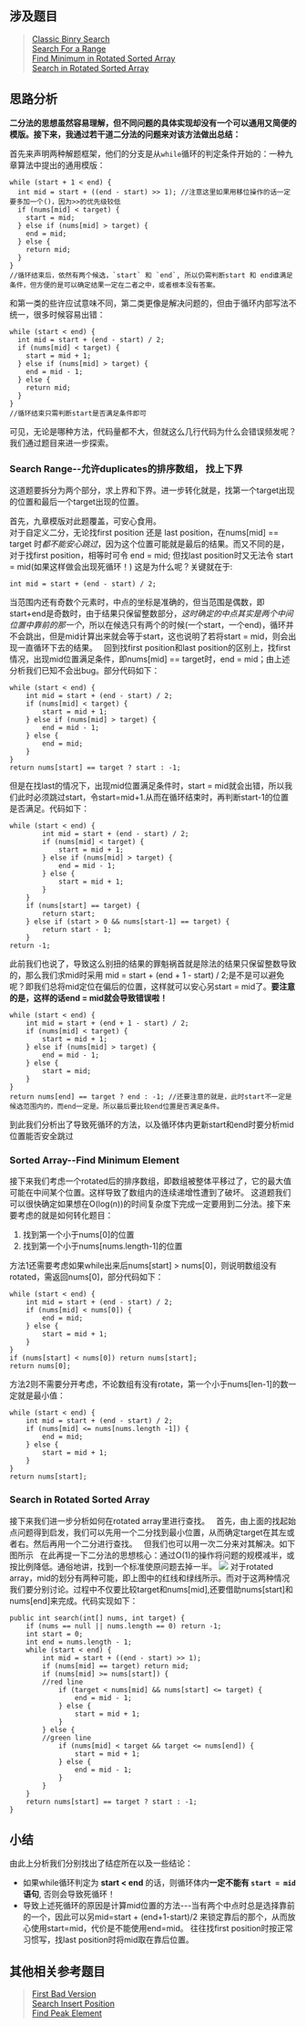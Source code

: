 ## 涉及题目
>[Classic Binry Search](http://www.lintcode.com/en/problem/classical-binary-search/#)  
>[Search For a Range](https://leetcode.com/problems/search-for-a-range/#/description)     
>[Find Minimum in Rotated Sorted Array](https://leetcode.com/problems/find-minimum-in-rotated-sorted-array/#/description)  
>[Search in Rotated Sorted Array](https://leetcode.com/problems/search-in-rotated-sorted-array/#/description)  

## 思路分析
__二分法的思想虽然容易理解，但不同问题的具体实现却没有一个可以通用又简便的模版。接下来，我通过若干道二分法的问题来对该方法做出总结：__

首先来声明两种解题框架，他们的分支是从`while`循环的判定条件开始的：一种九章算法中提出的通用模版：

    while (start + 1 < end) {
      int mid = start + ((end - start) >> 1); //注意这里如果用移位操作的话一定要多加一个()，因为>>的优先级较低
      if (nums[mid] < target) {
        start = mid;
      } else if (nums[mid] > target) {
        end = mid;
      } else {
        return mid;
      }
    }
    //循环结束后，依然有两个候选，`start` 和 `end`, 所以仍需判断start 和 end谁满足条件，但方便的是可以确定结果一定在二者之中，或者根本没有答案。

和第一类的些许应试意味不同，第二类更像是解决问题的，但由于循环内部写法不统一，很多时候容易出错：

    while (start < end) {
      int mid = start + (end - start) / 2;
      if (nums[mid] < target) {
        start = mid + 1;
      } else if (nums[mid] > target) {
        end = mid - 1;
      } else {
        return mid;
      }
    }
    //循环结束只需判断start是否满足条件即可
可见，无论是哪种方法，代码量都不大，但就这么几行代码为什么会错误频发呢？ 我们通过题目来进一步探索。  
### Search Range--允许duplicates的排序数组， 找上下界
这道题要拆分为两个部分，求上界和下界。进一步转化就是，找第一个target出现的位置和最后一个target出现的位置。

首先，九章模版对此题覆盖，可安心食用。  
对于自定义二分，无论找first position 还是 last position，在nums[mid] == target 时*都不能安心跳过*，因为这个位置可能就是最后的结果。而又不同的是，对于找first position，相等时可令 end = mid; 但找last position时又无法令 start = mid(如果这样做会出现死循环！) 这是为什么呢？关键就在于:

    int mid = start + (end - start) / 2;
当范围内还有奇数个元素时，中点的坐标是准确的，但当范围是偶数，即start+end是奇数时，由于结果只保留整数部分，*这时确定的中点其实是两个中间位置中靠前的那一个*，所以在候选只有两个的时候(一个start，一个end)，循环并不会跳出，但是mid计算出来就会等于start，这也说明了若将start = mid，则会出现一直循环下去的结果。  
回到找first position和last position的区别上，找first情况，出现mid位置满足条件，即nums[mid] == target时，end = mid；由上述分析我们已知不会出bug。部分代码如下：

    while (start < end) {
        int mid = start + (end - start) / 2;
        if (nums[mid] < target) {
            start = mid + 1;
        } else if (nums[mid] > target) {
            end = mid - 1;
        } else {
            end = mid;
        }
    }
    return nums[start] == target ? start : -1;
但是在找last的情况下，出现mid位置满足条件时，start = mid就会出错，所以我们此时必须跳过start，令start=mid+1.从而在循环结束时，再判断start-1的位置是否满足。代码如下：

    while (start < end) {
            int mid = start + (end - start) / 2;
            if (nums[mid] < target) {
                start = mid + 1;
            } else if (nums[mid] > target) {
                end = mid - 1;
            } else {
                start = mid + 1;
            }
        }
        if (nums[start] == target) {
            return start;
        } else if (start > 0 && nums[start-1] == target) {
            return start - 1;
        }
    return -1;
此前我们也说了，导致这么别扭的结果的罪魁祸首就是除法的结果只保留整数导致的，那么我们求mid时采用 mid = start + (end + 1 - start) / 2;是不是可以避免呢？即我们总将mid定位在偏后的位置，这样就可以安心另start = mid了。**要注意的是，这样的话end = mid就会导致错误啦！**

    while (start < end) {
        int mid = start + (end + 1 - start) / 2;
        if (nums[mid] < target) {
            start = mid + 1;
        } else if (nums[mid] > target) {
            end = mid - 1;
        } else {
            start = mid;
        }
    }
    return nums[end] == target ? end : -1; //还要注意的就是，此时start不一定是候选范围内的，而end一定是。所以最后要比较end位置是否满足条件。
到此我们分析出了导致死循环的方法，以及循环体内更新start和end时要分析mid位置能否安全跳过

### Sorted Array--Find Minimum Element
接下来我们考虑一个rotated后的排序数组，即数组被整体平移过了，它的最大值可能在中间某个位置。这样导致了数组内的连续递增性遭到了破坏。
这道题我们可以很快确定如果想在O(log(n))的时间复杂度下完成一定要用到二分法。接下来要考虑的就是如何转化题目：
1. 找到第一个小于nums[0]的位置
2. 找到第一个小于nums[nums.length-1]的位置

方法1还需要考虑如果while出来后nums[start] > nums[0]，则说明数组没有rotated，需返回nums[0]，部分代码如下：

    while (start < end) {
        int mid = start + (end - start) / 2;
        if (nums[mid] < nums[0]) {
            end = mid;
        } else {
            start = mid + 1;
        }
    }
    if (nums[start] < nums[0]) return nums[start];
    return nums[0];
方法2则不需要分开考虑，不论数组有没有rotate，第一个小于nums[len-1]的数一定就是最小值：

    while (start < end) {
        int mid = start + (end - start) / 2;
        if (nums[mid] <= nums[nums.length -1]) {
            end = mid;
        } else {
            start = mid + 1;
        }
    }
    return nums[start];

### Search in Rotated Sorted Array
接下来我们进一步分析如何在rotated array里进行查找。  
首先，由上面的找起始点问题得到启发，我们可以先用一个二分找到最小位置，从而确定target在其左或者右。然后再用一个二分进行查找。  
但我们也可以用一次二分来对其解决。如下图所示  
在此再提一下二分法的思想核心：通过O(1)的操作将问题的规模减半，或按比例降低。通俗地讲，找到一个标准使原问题去掉一半。
![](https://github.com/zhaoxy136/LeetCode/blob/master/Summary%20and%20Tricky%20tips/Search%20in%20rotated%20array.png)
对于rotated array，mid的划分有两种可能，即上图中的红线和绿线所示。而对于这两种情况我们要分别讨论。过程中不仅要比较target和nums[mid],还要借助nums[start]和nums[end]来完成。代码实现如下：

    public int search(int[] nums, int target) {
        if (nums == null || nums.length == 0) return -1;
        int start = 0;
        int end = nums.length - 1;
        while (start < end) {
            int mid = start + ((end - start) >> 1);
            if (nums[mid] == target) return mid;
            if (nums[mid] >= nums[start]) {
            //red line
                if (target < nums[mid] && nums[start] <= target) {
                    end = mid - 1;
                } else {
                    start = mid + 1;
                }
            } else {
            //green line
                if (nums[mid] < target && target <= nums[end]) {
                    start = mid + 1;
                } else {
                    end = mid - 1;
                }
            }
        }
        return nums[start] == target ? start : -1;
    }



## 小结
由此上分析我们分别找出了结症所在以及一些结论：
+ 如果while循环判定为 **start < end** 的话，则循环体内**一定不能有 `start = mid` 语句**, 否则会导致死循环！
+ 导致上述死循环的原因是计算mid位置的方法---当有两个中点时总是选择靠前的一个，因此可以另mid=start + (end+1-start)/2 来锁定靠后的那个，从而放心使用start=mid，代价是不能使用end=mid。 往往找first position时按正常习惯写，找last position时将mid取在靠后位置。

## 其他相关参考题目
>[First Bad Version](https://leetcode.com/problems/first-bad-version/#/description)  
>[Search Insert Position](https://leetcode.com/problems/search-insert-position/#/description)  
>[Find Peak Element](https://leetcode.com/problems/find-peak-element/#/description)  
